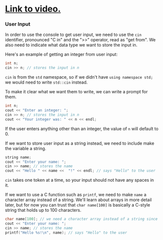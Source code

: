# [Link to video.](https://www.youtube.com/watch?v=8Uvct4oANCA&list=PLVD25niNi0BliJx0Rnr1DB6HdsL5oy5kJ)

### User Input

In order to use the console to get user input, we need to use the `cin` identifier, pronounced "C in" and the ">>" operator, read as "get from". We also need to indicate what data type we want to store the input in.

Here's an example of getting an integer from user input:

```cpp
int n;
cin >> n; // stores the input in n
```

`cin` is from the `std` namespace, so if we didn't have `using namespace std;` we would need to write `std::cin` instead.

To make it clear what we want them to write, we can write a prompt for them.

```cpp
int n;
cout << "Enter an integer: ";
cin >> n; // stores the input in n
cout << "Your integer was: " << n << endl;
```

If the user enters anything other than an integer, the value of `n` will default to 0.

If we want to store user input as a string instead, we need to include make the variable a string. 

```cpp
string name;
cout << "Enter your name: ";
cin >> name; // stores the name
cout << "Hello " << name <<  "!" << endl; // says "Hello" to the user
```

 `cin` takes one token at a time, so your input should not have any spaces in it.

If we want to use a C function such as `printf`, we need to make `name` a character array instead of a string. We'll learn about arrays in more detail later, but for now you can trust that `char name[100]` is basically a C-style string that holds up to 100 characters.

```cpp
char name[100]; // we need a character array instead of a string since printf is a C function
cout << "Enter your name: ";
cin >> name; // stores the name
printf("Hello %s!\n", name); // says "Hello" to the user
```
